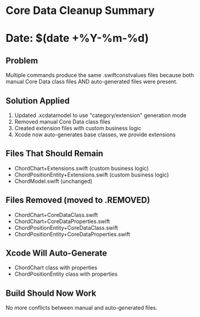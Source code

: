 # Core Data Cleanup Summary
# Date: $(date +%Y-%m-%d)

## Problem
Multiple commands produce the same .swiftconstvalues files because both manual Core Data 
class files AND auto-generated files were present.

## Solution Applied
1. Updated .xcdatamodel to use "category/extension" generation mode
2. Removed manual Core Data class files
3. Created extension files with custom business logic
4. Xcode now auto-generates base classes, we provide extensions

## Files That Should Remain
- ChordChart+Extensions.swift (custom business logic)
- ChordPositionEntity+Extensions.swift (custom business logic)
- ChordModel.swift (unchanged)

## Files Removed (moved to .REMOVED)
- ChordChart+CoreDataClass.swift
- ChordChart+CoreDataProperties.swift  
- ChordPositionEntity+CoreDataClass.swift
- ChordPositionEntity+CoreDataProperties.swift

## Xcode Will Auto-Generate
- ChordChart class with properties
- ChordPositionEntity class with properties

## Build Should Now Work
No more conflicts between manual and auto-generated files.
